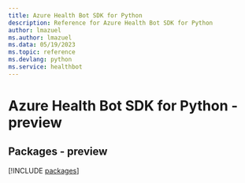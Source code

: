 ```yaml
---
title: Azure Health Bot SDK for Python
description: Reference for Azure Health Bot SDK for Python
author: lmazuel
ms.author: lmazuel
ms.data: 05/19/2023
ms.topic: reference
ms.devlang: python
ms.service: healthbot
---
```

# Azure Health Bot SDK for Python - preview
## Packages - preview
[!INCLUDE [packages](health-bot-index.md)]